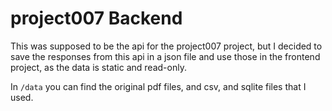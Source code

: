# project007 Backend

This was supposed to be the api for the project007 project, but I decided to save the responses from this api in a json file and use those in the frontend project, as the data is static and read-only.

In `/data` you can find the original pdf files, and csv, and sqlite files that I used.